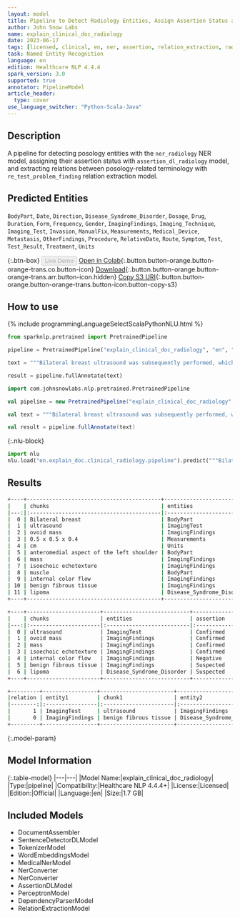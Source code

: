 ```yaml
---
layout: model
title: Pipeline to Detect Radiology Entities, Assign Assertion Status and Find Relations
author: John Snow Labs
name: explain_clinical_doc_radiology
date: 2023-06-17
tags: [licensed, clinical, en, ner, assertion, relation_extraction, radiology]
task: Named Entity Recognition
language: en
edition: Healthcare NLP 4.4.4
spark_version: 3.0
supported: true
annotator: PipelineModel
article_header:
  type: cover
use_language_switcher: "Python-Scala-Java"
---
```


## Description

A pipeline for detecting posology entities with the `ner_radiology` NER model, assigning their assertion status with `assertion_dl_radiology` model, and extracting relations between posology-related terminology with `re_test_problem_finding` relation extraction model.

## Predicted Entities

`BodyPart`, `Date`, `Direction`, `Disease_Syndrome_Disorder`, `Dosage`, `Drug`, `Duration`, `Form`, `Frequency`, `Gender`, `ImagingFindings`, `Imaging_Technique`, `Imaging_Test`, `Invasion`, `ManualFix`, `Measurements`, `Medical_Device`, `Metastasis`, `OtherFindings`, `Procedure`, `RelativeDate`, `Route`, `Symptom`, `Test`, `Test_Result`, `Treatment`, `Units`




{:.btn-box}
<button class="button button-orange" disabled>Live Demo</button>
[Open in Colab](https://colab.research.google.com/github/JohnSnowLabs/spark-nlp-workshop/blob/master/healthcare-nlp/07.0.Pretrained_Clinical_Pipelines.ipynb){:.button.button-orange.button-orange-trans.co.button-icon}
[Download](https://s3.amazonaws.com/auxdata.johnsnowlabs.com/clinical/models/explain_clinical_doc_radiology_en_4.4.4_3.0_1686988742305.zip){:.button.button-orange.button-orange-trans.arr.button-icon.hidden}
[Copy S3 URI](s3://auxdata.johnsnowlabs.com/clinical/models/explain_clinical_doc_radiology_en_4.4.4_3.0_1686988742305.zip){:.button.button-orange.button-orange-trans.button-icon.button-copy-s3}

## How to use

<div class="tabs-box" markdown="1">
{% include programmingLanguageSelectScalaPythonNLU.html %}

```python
from sparknlp.pretrained import PretrainedPipeline

pipeline = PretrainedPipeline("explain_clinical_doc_radiology", "en", "clinical/models")

text = """Bilateral breast ultrasound was subsequently performed, which demonstrated an ovoid mass measuring approximately 0.5 x 0.5 x 0.4 cm in diameter located within the anteromedial aspect of the left shoulder. This mass demonstrates isoechoic echotexture to the adjacent muscle, with no evidence of internal color flow. This may represent benign fibrous tissue or a lipoma."""

result = pipeline.fullAnnotate(text)
```
```scala
import com.johnsnowlabs.nlp.pretrained.PretrainedPipeline

val pipeline = new PretrainedPipeline("explain_clinical_doc_radiology", "en", "clinical/models")

val text = """Bilateral breast ultrasound was subsequently performed, which demonstrated an ovoid mass measuring approximately 0.5 x 0.5 x 0.4 cm in diameter located within the anteromedial aspect of the left shoulder. This mass demonstrates isoechoic echotexture to the adjacent muscle, with no evidence of internal color flow. This may represent benign fibrous tissue or a lipoma."""

val result = pipeline.fullAnnotate(text)
```


{:.nlu-block}
```python
import nlu
nlu.load("en.explain_doc.clinical_radiology.pipeline").predict("""Bilateral breast ultrasound was subsequently performed, which demonstrated an ovoid mass measuring approximately 0.5 x 0.5 x 0.4 cm in diameter located within the anteromedial aspect of the left shoulder. This mass demonstrates isoechoic echotexture to the adjacent muscle, with no evidence of internal color flow. This may represent benign fibrous tissue or a lipoma.""")
```

</div>

## Results

```bash
+----+------------------------------------------+---------------------------+
|    | chunks                                   | entities                  |
|---:|:-----------------------------------------|:--------------------------|
|  0 | Bilateral breast                         | BodyPart                  |
|  1 | ultrasound                               | ImagingTest               |
|  2 | ovoid mass                               | ImagingFindings           |
|  3 | 0.5 x 0.5 x 0.4                          | Measurements              |
|  4 | cm                                       | Units                     |
|  5 | anteromedial aspect of the left shoulder | BodyPart                  |
|  6 | mass                                     | ImagingFindings           |
|  7 | isoechoic echotexture                    | ImagingFindings           |
|  8 | muscle                                   | BodyPart                  |
|  9 | internal color flow                      | ImagingFindings           |
| 10 | benign fibrous tissue                    | ImagingFindings           |
| 11 | lipoma                                   | Disease_Syndrome_Disorder |
+----+------------------------------------------+---------------------------+

+----+-----------------------+---------------------------+-------------+
|    | chunks                | entities                  | assertion   |
|---:|:----------------------|:--------------------------|:------------|
|  0 | ultrasound            | ImagingTest               | Confirmed   |
|  1 | ovoid mass            | ImagingFindings           | Confirmed   |
|  2 | mass                  | ImagingFindings           | Confirmed   |
|  3 | isoechoic echotexture | ImagingFindings           | Confirmed   |
|  4 | internal color flow   | ImagingFindings           | Negative    |
|  5 | benign fibrous tissue | ImagingFindings           | Suspected   |
|  6 | lipoma                | Disease_Syndrome_Disorder | Suspected   |
+----+-----------------------+---------------------------+-------------+

+---------+-----------------+-----------------------+---------------------------+------------+
|relation | entity1         | chunk1                | entity2                   | chunk2     |
|--------:|:----------------|:----------------------|:--------------------------|:-----------|
|       1 | ImagingTest     | ultrasound            | ImagingFindings           | ovoid mass |
|       0 | ImagingFindings | benign fibrous tissue | Disease_Syndrome_Disorder | lipoma     |
+---------+-----------------+-----------------------+---------------------------+------------+
```

{:.model-param}
## Model Information

{:.table-model}
|---|---|
|Model Name:|explain_clinical_doc_radiology|
|Type:|pipeline|
|Compatibility:|Healthcare NLP 4.4.4+|
|License:|Licensed|
|Edition:|Official|
|Language:|en|
|Size:|1.7 GB|

## Included Models

- DocumentAssembler
- SentenceDetectorDLModel
- TokenizerModel
- WordEmbeddingsModel
- MedicalNerModel
- NerConverter
- NerConverter
- AssertionDLModel
- PerceptronModel
- DependencyParserModel
- RelationExtractionModel